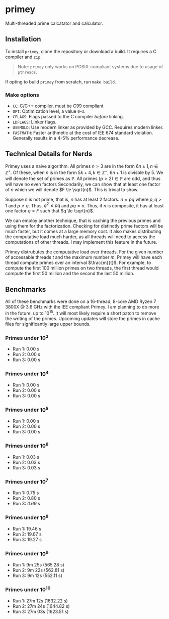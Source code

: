 # primey

Multi-threaded prime calcatator and calculator.

## Installation

To install `primey`, clone the repository or download a build. It requires a C compiler and `zip`.

> Note: `primey` only works on POSIX-compliant systems due to usage of `pthreads`.

If opting to build `primey` from scratch, run `make build`.

### Make options

* `CC`: C/C++ compiler, must be C99 compliant
* `OPT`: Optimization level, a value `0`-`3`.
* `CFLAGS`: Flags passed to the C compiler *before* linking.
* `LDFLAGS`: Linker flags.
* `USEMOLD`: Use modern linker as provided by GCC. Requires modern linker.
* `FASTMATH`: Faster arithmetic at the cost of IEE 674 standard violation. Generally results in a 4-5% performance decrease.

## Technical Details for Nerds

Primey uses a naive algorithm. All primes $n > 3$ are in the form $6n \pm 1, n \in \mathbb{Z}^+$. Of these, when $n$ is in the form $5k + 4, k \in \mathbb{Z}^+$, $6n + 1$ is divisble by $5$. We will denote the set of primes as $\mathbb{P}$. All primes $(p > 2) \in \mathbb{P}$ are odd, and thus will have no even factors Secondarily, we can show that at least one factor of $n$ which we will denote $F \le \sqrt{n}$. This is trivial to show.

Suppose $n$ is not prime, that is, $n$ has at least 2 factors. $n = pq$ where $p,q > 1$ and $p \ge q$. Thus, $q^2 \le pq$ and $pq = n$. Thus, if $n$ is composite, it has at least one factor $q = F$ such that $q \le \sqrt{n}$.

We can employ another technique, that is caching the previous primes and using them for the factorization. Checking for distinctly prime factors will be much faster, but it comes at a large memory cost. It also makes distributing the computative load much harder, as all threads will need to access the computations of other threads. I may implement this feature in the future.

Primey distrubutes the computative load over threads. For the given number of accessable threads $t$ and the maximum number $m$, Primey will have each thread compute primes over an interval $\frac{m}{t}$. For example, to compute the first 100 million primes on two threads, the first thread would compute the first 50 million and the second the last 50 million.

## Benchmarks

All of these benchmarks were done on a 16-thread, 8-core AMD Ryzen 7 3800X @ 3.6 GHz with the IEE compliant Primey. I am planning to do more in the future, up to $10^{15}$. It will most likely require a short patch to remove the writing of the primes. Upcoming updates will store the primes in cache files for significantly large upper bounds.

### Primes under $10^3$

* Run 1: 0.00 s
* Run 2: 0.00 s
* Run 3: 0.00 s

### Primes under $10^4$

* Run 1: 0.00 s
* Run 2: 0.00 s
* Run 3: 0.00 s

### Primes under $10^5$

* Run 1: 0.00 s
* Run 2: 0.00 s
* Run 3: 0.00 s

### Primes under $10^6$

* Run 1: 0.03 s
* Run 2: 0.03 s
* Run 3: 0.03 s

### Primes under $10^7$

* Run 1: 0.75 s
* Run 2: 0.80 s
* Run 3: *0.69* s

### Primes under $10^8$

* Run 1: 19.46 s
* Run 2: 19.67 s
* Run 3: 19.27 s

### Primes under $10^9$

* Run 1: 9m 25s (565.28 s)
* Run 2: 9m 22s (562.81 s)
* Run 3: 9m 12s (552.11 s)

### Primes under $10^{10}$

* Run 1: 27m 12s (1632.22 s)
* Run 2: 27m 24s (1644.82 s)
* Run 3: 27m 03s (1623.51 s)
